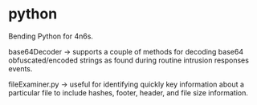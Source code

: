 # python
Bending Python for 4n6s.

base64Decoder -> supports a couple of methods for decoding base64 obfuscated/encoded strings as found during routine intrusion responses events.

fileExaminer.py -> useful for identifying quickly key information about a particular file to include hashes, footer, header, and file size information.
